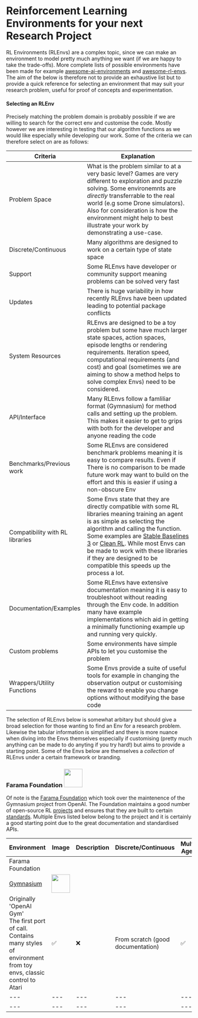 # Reinforcement Learning Environments for your next Research Project

RL Environments (RLEnvs) are a complex topic, since we can make an environment to model pretty much anything we want (if we are happy to take the trade-offs). More complete lists of possible environments have been made for example [awesome-ai-environments](https://github.com/dbobrenko/awesome-ai-environments) and [awesome-rl-envs](https://github.com/clvrai/awesome-rl-envs). The aim of the below is therefore not to provide an exhaustive list but to provide a quick reference for selecting an environment that may suit your research problem, useful for proof of concepts and experimentation.

#### Selecting an RLEnv

Precisely matching the problem domain is probably possible if we are willing to search for the correct env and customise the code. Mostly however we are interesting in testing that our algorithm functions as we would like especially while developing our work. Some of the criteria we can therefore select on are as follows:

|Criteria|Explanation|
|---|---|
|Problem Space|What is the problem similar to at a very basic level? Games are very different to exploration and puzzle solving. Some environemnts are _directly_ transferrable to the real world (e.g some Drone simulators). Also for consideration is how the environment might help to best illustrate your work by demonstrating a use-case.|
|Discrete/Continuous|Many algorithms are designed to work on a certain type of state space|
|Support|Some RLEnvs have developer or community support meaning problems can be solved very fast|
|Updates|There is huge variability in how recently RLEnvs have been updated leading to potential package conflicts|
|System Resources|RLEnvs are designed to be a toy problem but some have much larger state spaces, action spaces, episode lengths or rendering requirements. Iteration speed, computational requirements (and cost) and goal (sometimes we are aiming to show a method helps to solve complex Envs) need to be considered.|
|API/Interface|Many RLEnvs follow a famliliar format (Gymnasium) for method calls and setting up the problem. This makes it easier to get to grips with both for the developer and anyone reading the code|
|Benchmarks/Previous work|Some RLEnvs are considered benchmark problems meaning it is easy to compare results. Even if There is no comparison to be made future work may want to build on the effort and this is easier if using a non-obscure Env|
|Compatibility with RL libraries|Some Envs state that they are directly compatible with some RL libraries meaning training an agent is as simple as selecting the algorithm and calling the function. Some examples are [Stable Baselines 3](https://stable-baselines3.readthedocs.io/en/master/) or [Clean RL](https://docs.cleanrl.dev/). While most Envs can be made to work with these libraries if they are designed to be compatible this speeds up the process a lot.|
|Documentation/Examples|Some RLEnvs have extensive documentation meaning it is easy to troubleshoot without reading through the Env code. In addition many have example implementations which aid in getting a minimally functioning example up and running very quickly.|
|Custom problems|Some environments have simple APIs to let you customise the problem|
|Wrappers/Utility Functions|Some Envs provide a suite of useful tools for example in changing the observation output or customising the reward to enable you change options without modifying the base code|


The selection of RLEnvs below is somewhat arbitary but should give a broad selection for those wanting to find an Env for a research problem. Likewise the tabular information is simplified and there is more nuance when diving into the Envs themselves especially if customising (pretty much anything can be made to do anyting if you try hard!) but aims to provide a starting point. Some of the Envs below are themselves a _collection_ of RLEnvs under a certain framework or branding. 

### Farama Foundation <img src="https://github.com/user-attachments/assets/86e3c4cb-7573-4c54-a201-997de52dd0e7" width=50 height=50>

Of note is the [Farama Foundation](https://farama.org/) which took over the maintenence of the Gymnasium project from OpenAI. The Foundation maintains a good number of open-source RL [projects](https://farama.org/projects) and ensures that they are built to certain [standards](https://farama.org/project_standards). Multiple Envs listed below belong to the project and it is certainly a good starting point due to the great documentation and standardised APIs.

|Environment|Image|Description|Discrete/Continuous|Multi-Agent|Customisable|Gymnasium Style API|Utils|Problem Complexity/Resources|Benchmarks|RL Library Compatibility|last Update|Documentation|Support|
|---|---|--------|---|---|---|----|---|---|---|---|---|---|---|
|Farama Foundation||||||||||||
|[Gymnasium](https://gymnasium.farama.org/)|<img src="https://github.com/user-attachments/assets/5e305d37-f3ef-423d-805d-2557bf0ad785" width=50 height= 50>
|Originally 'OpenAI Gym' <br> The first port of call. Contains many styles of environment from toy envs, classic control to Atari |✅|❌|From scratch (good documentation)|✅|Many|Simple-medium|✅|✅|✅|✅|✅|
|---|---|---|---|---|---|----|---|---|---|---|---|---|---|
|---|---|---|---|---|---|----|---|---|---|---|---|---|---|





